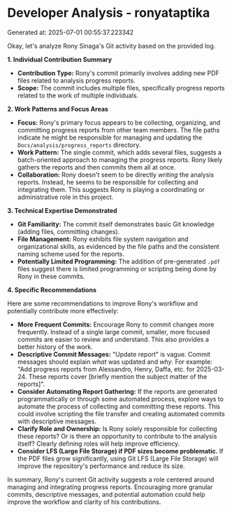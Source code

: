 # Developer Analysis - ronyataptika
Generated at: 2025-07-01 00:55:37.223342

Okay, let's analyze Rony Sinaga's Git activity based on the provided log.

**1. Individual Contribution Summary**

*   **Contribution Type:** Rony's commit primarily involves adding new PDF files related to analysis progress reports.
*   **Scope:**  The commit includes multiple files, specifically progress reports related to the work of multiple individuals.

**2. Work Patterns and Focus Areas**

*   **Focus:** Rony's primary focus appears to be collecting, organizing, and committing progress reports from other team members. The file paths indicate he might be responsible for managing and updating the `Docs/analysis/progress_reports` directory.
*   **Work Pattern:** The single commit, which adds several files, suggests a batch-oriented approach to managing the progress reports. Rony likely gathers the reports and then commits them all at once.
*   **Collaboration:**  Rony doesn't seem to be directly *writing* the analysis reports. Instead, he seems to be responsible for collecting and integrating them.  This suggests Rony is playing a coordinating or administrative role in this project.

**3. Technical Expertise Demonstrated**

*   **Git Familiarity:** The commit itself demonstrates basic Git knowledge (adding files, committing changes).
*   **File Management:**  Rony exhibits file system navigation and organizational skills, as evidenced by the file paths and the consistent naming scheme used for the reports.
*   **Potentially Limited Programming:**  The addition of pre-generated `.pdf` files suggest there is limited programming or scripting being done by Rony in these commits.

**4. Specific Recommendations**

Here are some recommendations to improve Rony's workflow and potentially contribute more effectively:

*   **More Frequent Commits:**  Encourage Rony to commit changes more frequently.  Instead of a single large commit, smaller, more focused commits are easier to review and understand. This also provides a better history of the work.
*   **Descriptive Commit Messages:** "Update report" is vague. Commit messages should explain *what* was updated and *why*.  For example: "Add progress reports from Alessandro, Henry, Daffa, etc. for 2025-03-24. These reports cover [briefly mention the subject matter of the reports]".
*   **Consider Automating Report Gathering:** If the reports are generated programmatically or through some automated process, explore ways to automate the process of collecting and committing these reports. This could involve scripting the file transfer and creating automated commits with descriptive messages.
*   **Clarify Role and Ownership:** Is Rony solely responsible for collecting these reports?  Or is there an opportunity to contribute to the analysis itself? Clearly defining roles will help improve efficiency.
*   **Consider LFS (Large File Storage) if PDF sizes become problematic.** If the PDF files grow significantly, using Git LFS (Large File Storage) will improve the repository's performance and reduce its size.

In summary, Rony's current Git activity suggests a role centered around managing and integrating progress reports.  Encouraging more granular commits, descriptive messages, and potential automation could help improve the workflow and clarity of his contributions.
